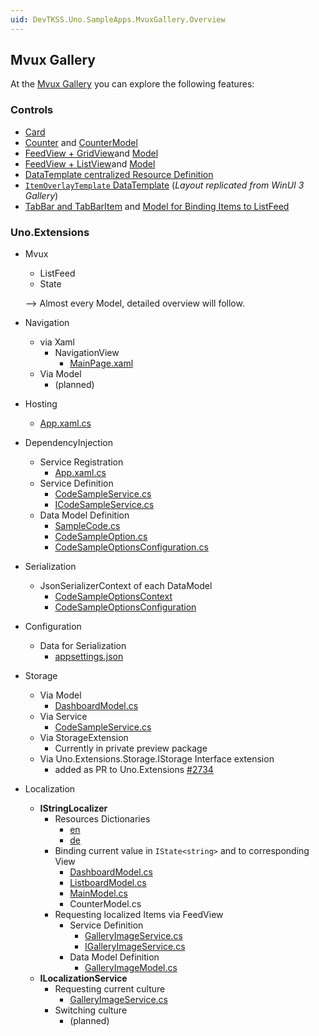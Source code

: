 ```yaml
---
uid: DevTKSS.Uno.SampleApps.MvuxGallery.Overview
---
```


## Mvux Gallery

At the [Mvux Gallery](../../../src/DevTKSS.Uno.Samples.MvuxGallery/) you can explore the following features:

### Controls

- [Card](../../../src/DevTKSS.Uno.Samples.MvuxGallery/Presentation/Views/SimpleCardsPage.xaml)
- [Counter](../../../src/DevTKSS.Uno.Samples.MvuxGallery/Presentation/Views/CounterPage.xaml) and [CounterModel](../../../src/DevTKSS.Uno.Samples.MvuxGallery/Presentation/ViewModels/CounterModel.cs)
- [FeedView + GridView](../../../src/DevTKSS.Uno.Samples.MvuxGallery/Presentation/Views/DashboardPage.xaml)and [Model](../../../src/DevTKSS.Uno.Samples.MvuxGallery/Presentation/ViewModels/DashboardModel.cs)
- [FeedView + ListView](../../../src/DevTKSS.Uno.Samples.MvuxGallery/Presentation/Views/ListboardPage.xaml)and [Model](../../../src/DevTKSS.Uno.Samples.MvuxGallery/Presentation/ViewModels/ListboardModel.cs)
- [DataTemplate centralized Resource Definition](../../../src/DevTKSS.Uno.Samples.MvuxGallery/Styles/Generic.xaml)
- [`ItemOverlayTemplate` DataTemplate](../../../src/DevTKSS.Uno.Samples.MvuxGallery/Styles/Generic.xaml) (*Layout replicated from WinUI 3 Gallery*)
- [TabBar and TabBarItem](../../../src/DevTKSS.Uno.Samples.MvuxGallery/Presentation/Views/DashboardPage.xaml) and [Model for Binding Items to ListFeed](../../../src/DevTKSS.Uno.Samples.MvuxGallery/Presentation/ViewModels/DashboardModel.cs)

### Uno.Extensions

- Mvux
  - ListFeed
  - State

  --> Almost every Model, detailed overview will follow.

- Navigation
  - via Xaml
    - NavigationView
      - [MainPage.xaml](../../../src/DevTKSS.Uno.Samples.MvuxGallery/Presentation/Views/MainPage.xaml)
  - Via Model
    - (planned)

- Hosting  
  - [App.xaml.cs](../../../src/DevTKSS.Uno.Samples.MvuxGallery/App.xaml.cs)

- DependencyInjection
  - Service Registration
    - [App.xaml.cs](../../../src/DevTKSS.Uno.Samples.MvuxGallery/App.xaml.cs)
  - Service Definition
    - [CodeSampleService.cs](../../../src/DevTKSS.Uno.Samples.MvuxGallery/Models/CodeSamples/CodeSampleService.cs)
    - [ICodeSampleService.cs](../../../src/DevTKSS.Uno.Samples.MvuxGallery/Models/CodeSamples/ICodeSampleService.cs)
  - Data Model Definition
    - [SampleCode.cs](../../../src/DevTKSS.Uno.Samples.MvuxGallery/Models/CodeSamples/SampleCode.cs)
    - [CodeSampleOption.cs](../../../src/DevTKSS.Uno.Samples.MvuxGallery/Models/CodeSamples/CodeSampleOption.cs)
    - [CodeSampleOptionsConfiguration.cs](../../../src/DevTKSS.Uno.Samples.MvuxGallery/Models/CodeSamples/CodeSampleOptionsConfiguration.cs)

- Serialization
  - JsonSerializerContext of each DataModel
    - [CodeSampleOptionsContext](../../../src/DevTKSS.Uno.Samples.MvuxGallery/Models/CodeSamples/CodeSampleOptions.cs)
    - [CodeSampleOptionsConfiguration](../../../src/DevTKSS.Uno.Samples.MvuxGallery/Models/CodeSamples/CodeSampleOptionsConfiguration.cs)

- Configuration
  - Data for Serialization  
    - [appsettings.json](../../../src/DevTKSS.Uno.Samples.MvuxGallery/appsettings.json)

- Storage
  - Via Model
    - [DashboardModel.cs](../../../src/DevTKSS.Uno.Samples.MvuxGallery/Presentation/ViewModels/DashboardModel.cs)
  - Via Service
    - [CodeSampleService.cs](../../../src/DevTKSS.Uno.Samples.MvuxGallery/Models/CodeSamples/CodeSampleService.cs)
  - Via StorageExtension
    - Currently in private preview package
  - Via Uno.Extensions.Storage.IStorage Interface extension
    - added as PR to Uno.Extensions [#2734](https://github.com/unoplatform/uno.extensions/pull/2734)

- Localization
  - **IStringLocalizer**
    - Resources Dictionaries
      - [en](../../../src/DevTKSS.Uno.Samples.MvuxGallery/Strings/en/)
      - [de](../../../src/DevTKSS.Uno.Samples.MvuxGallery/Strings/de/)
    - Binding current value in `IState<string>` and to corresponding View  
      - [DashboardModel.cs](../../../src/DevTKSS.Uno.Samples.MvuxGallery/Presentation/ViewModels/DashboardModel.cs)
      - [ListboardModel.cs](../../../src/DevTKSS.Uno.Samples.MvuxGallery/Presentation/ViewModels/ListboardModel.cs)
      - [MainModel.cs](../../../src/DevTKSS.Uno.Samples.MvuxGallery/Presentation/ViewModels/MainModel.cs)
      - CounterModel.cs  
    - Requesting localized Items via FeedView  
      - Service Definition  
        - [GalleryImageService.cs](../../../src/DevTKSS.Uno.Samples.MvuxGallery/Models/GalleryImages/GalleryImageService.cs)
        - [IGalleryImageService.cs](../../../src/DevTKSS.Uno.Samples.MvuxGallery/Models/GalleryImages/IGalleryImageService.cs)
      - Data Model Definition  
        - [GalleryImageModel.cs](../../../src/DevTKSS.Uno.Samples.MvuxGallery/Models/GalleryImages/GalleryImageModel.cs)
  - **ILocalizationService**
    - Requesting current culture
      - [GalleryImageService.cs](../../../src/DevTKSS.Uno.Samples.MvuxGallery/Models/GalleryImages/GalleryImageService.cs)
    - Switching culture
      - (planned)
